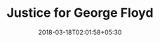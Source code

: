 ---
title: "Justice for George Floyd"
date: 2018-03-18T02:01:58+05:30
link: https://www.change.org/p/mayor-jacob-frey-justice-for-george-floyd
---